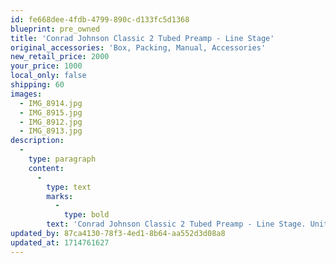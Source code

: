 ```yaml
---
id: fe668dee-4fdb-4799-890c-d133fc5d1368
blueprint: pre_owned
title: 'Conrad Johnson Classic 2 Tubed Preamp - Line Stage'
original_accessories: 'Box, Packing, Manual, Accessories'
new_retail_price: 2000
your_price: 1000
local_only: false
shipping: 60
images:
  - IMG_8914.jpg
  - IMG_8915.jpg
  - IMG_8912.jpg
  - IMG_8913.jpg
description:
  -
    type: paragraph
    content:
      -
        type: text
        marks:
          -
            type: bold
        text: 'Conrad Johnson Classic 2 Tubed Preamp - Line Stage. Unit is in good physical and functional condition with original box, packing, manual and power cord. Unit sold as new for $2,000.00'
updated_by: 87ca4130-78f3-4ed1-8b64-aa552d3d08a8
updated_at: 1714761627
---
```

